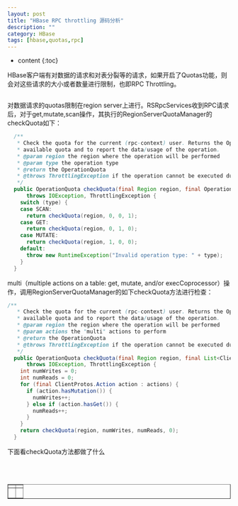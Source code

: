 ```yaml
---
layout: post
title: "HBase RPC throttling 源码分析"
description: ""
category: HBase
tags: [hbase,quotas,rpc]
---
```

* content
{:toc}


HBase客户端有对数据的请求和对表分裂等的请求，如果开启了Quotas功能，则会对这些请求的大小或者数量进行限制，也即RPC Throttling。

```java


```

对数据请求的quotas限制在region server上进行。RSRpcServices收到RPC请求后，对于get,mutate,scan操作，其执行的RegionServerQuotaManager的checkQuota如下：

```java
  /**
   * Check the quota for the current (rpc-context) user. Returns the OperationQuota used to get the
   * available quota and to report the data/usage of the operation.
   * @param region the region where the operation will be performed
   * @param type the operation type
   * @return the OperationQuota
   * @throws ThrottlingException if the operation cannot be executed due to quota exceeded.
   */
  public OperationQuota checkQuota(final Region region, final OperationQuota.OperationType type)
      throws IOException, ThrottlingException {
    switch (type) {
    case SCAN:
      return checkQuota(region, 0, 0, 1);
    case GET:
      return checkQuota(region, 0, 1, 0);
    case MUTATE:
      return checkQuota(region, 1, 0, 0);
    default:
      throw new RuntimeException("Invalid operation type: " + type);
    }
  }
```
multi（multiple actions on a table: get, mutate, and/or execCoprocessor）操作，调用RegionServerQuotaManager的如下checkQuota方法进行检查：

```java
/**
   * Check the quota for the current (rpc-context) user. Returns the OperationQuota used to get the
   * available quota and to report the data/usage of the operation.
   * @param region the region where the operation will be performed
   * @param actions the "multi" actions to perform
   * @return the OperationQuota
   * @throws ThrottlingException if the operation cannot be executed due to quota exceeded.
   */
  public OperationQuota checkQuota(final Region region, final List<ClientProtos.Action> actions)
      throws IOException, ThrottlingException {
    int numWrites = 0;
    int numReads = 0;
    for (final ClientProtos.Action action : actions) {
      if (action.hasMutation()) {
        numWrites++;
      } else if (action.hasGet()) {
        numReads++;
      }
    }
    return checkQuota(region, numWrites, numReads, 0);
  }

```

下面看checkQuota方法都做了什么












<div align="center"><table style="text-align: center; width: 100%;" border="1" cellpadding="1" cellspacing="1">

<tr>
<td><img src=""></td>
<td><img src=""></td>
</tr>

<tr>
<td><p><small><b> </b></small></p></td>
<td><p><small><b> </b></small></p></td>
</tr>

<br><br></table></div>